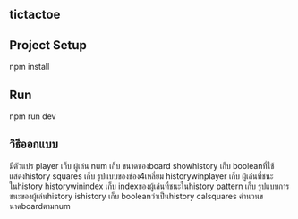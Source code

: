 ## tictactoe
## Project Setup

npm install


## Run

npm run dev


## วิธีออกแบบ

มีตัวแปร
player เก็บ ผู้เล่น 
num เก็บ ขนาดของboard
showhistory เก็บ booleanที่ใช้แสดงhistory
squares เก็บ รูปแบบของช่อง4เหลี่ยม
historywinplayer เก็บ ผู้เล่นที่ชนะในhistory
historywinindex เก็บ indexของผู้เล่นที่ชนะในhistory
pattern เก็บ รูปแบบการชนะของผู้เล่นhistory
ishistory เก็บ booleanว่าเป็นhistory
calsquares คำนวนขนาดboardตามnum
